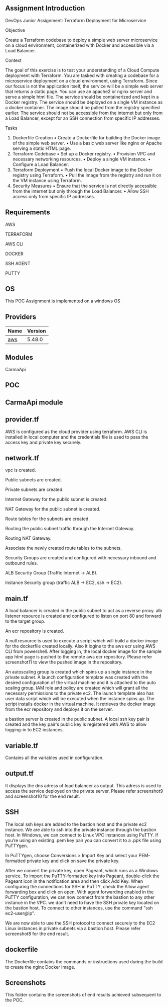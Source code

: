 <!-- BEGIN_TF_DOCS -->
## Assignment Introduction

DevOps Junior Assignment: Terraform Deployment for Microservice

Objective

Create a Terraform codebase to deploy a simple web server microservice on a cloud environment,
containerized with Docker and accessible via a Load Balancer.

Context

The goal of this exercise is to test your understanding of a Cloud Compute deployment with Terraform.
You are tasked with creating a codebase for a microservice deployment on a cloud environment, using
Terraform.
Since our focus is not the application itself, the service will be a simple web server that returns a static
page. You can use an apache2 or nginx server and serve a simple html file.
The service should be containerized and kept in a Docker registry.
The service should be deployed on a single VM instance as a docker container. The image should be
pulled from the registry specified earlier.
The service should not be accessible from the internet but only from a Load Balancer, except for an SSH
connection from specific IP addresses.

Tasks

1. Dockerfile Creation
• Create a Dockerfile for building the Docker image of the simple web server.
• Use a basic web server like nginx or Apache serving a static HTML page.
2. Terraform Codebase
• Set up a Docker registry.
• Provision VPC and necessary networking resources.
• Deploy a single VM instance.
• Configure a Load Balancer.
3. Terraform Deployment
• Push the local Docker image to the Docker registry using Terraform.
• Pull the image from the registry and run it on the VM instance using Terraform.
4. Security Measures
• Ensure that the service is not directly accessible from the internet but only through
the Load Balancer.
• Allow SSH access only from specific IP addresses.

## Requirements

AWS

TERRAFORM

AWS CLI

DOCKER

SSH AGENT

PUTTY

## OS
This POC Assignment is implemented on a windows OS

## Providers

| Name | Version |
|------|---------|
| <a name="provider_aws"></a> [aws](#provider\_aws) | 5.48.0 |

## Modules

CarmaApi

## POC

## CarmaApi module

## provider.tf

AWS is configured as the cloud provider using terraform. AWS CLI is installed in local computer and the credentials file is used to pass the access key and private key securely.

## network.tf

vpc is created.

Public subnets are created.

Private subnets are created.

Internet Gateway for the public subnet is created.

NAT Gateway for the public subnet is created.

Route tables for the subnets are created.

Routing the public subnet traffic through the Internet Gateway.

Routing NAT Gateway.

Associate the newly created route tables to the subnets.

Security Groups are created and configured with necessary inbound and outbound rules.

ALB Security Group (Traffic Internet -> ALB).

Instance Security group (traffic ALB -> EC2, ssh -> EC2).

## main.tf

A load balancer is created in the public subnet to act as a reverse proxy.  alb listener resource is created and configured to listen on port 80 and forward to the target group.

An ecr repository is created. 

A null resource is used to execute a script which will build a docker image for the dockerfile created locally. Also it logins to the aws ecr using AWS CLI from powershell. After logging in, the local docker image for the sample app html page is pushed to the remote aws ecr repository. Please refer screenshot11 to view the pushed image in the repository.

An autoscaling group is created which spins up a single instance in the private subnet. A launch configuration template was created with the desired configuration of the virtual machine and it is attached to the auto scaling group. IAM role and policy are created which will grant all the necessary permissions to the private ec2. The launch template also has user data script which will be executed when the instance spins up. The script installs docker in the virtual machine. It retrieves the docker image from the ecr repository and deploys it on the server.

a bastion server is created in the public subnet. A local ssh key pair is created and the key pair's public key is registered with AWS to allow logging-in to EC2 instances.

## variable.tf 

Contains all the variables used in configuration.

## output.tf

It displays the dns adress of load balancer as output. This adress is used to access the service deployed on the private server. Please refer screenshot9 and screenshot10 for the end result. 


## SSH

The local ssh keys are added to the bastion host and the private ec2 instance. We are able to ssh into the private instance through the bastion host. In Windows, we can connect to Linux VPC instances using PuTTY. If you’re using an existing .pem key pair you can convert it to a .ppk file using PuTTYgen.

In PuTTYgen, choose Conversions > Import Key and select your PEM-formatted private key and click on save the private key.

After we convert the private key, open Pageant, which runs as a Windows service.  To import the PuTTY-formatted key into Pageant, double-click the Pageant icon in the notification area and then click Add Key. When configuring the connections for SSH in PuTTY, check the Allow agent forwarding box and click on open. With agent forwarding enabled in the PuTTY configuration, we can now connect from the bastion to any other instance in the VPC. we don’t need to have the SSH private key located on the bastion host. To connect to other instances, use the command "ssh ec2-user@ip".

We are now able to use the SSH protocol to connect securely to the EC2 Linux instances in private subnets via a bastion host. Please refer screenshot8 for the end result.

## dockerfile

The Dockerfile contains the commands or instructions used during the build to create the nginx Docker image.

## Screenshots

This folder contains the screenshots of end results achieved subsequent to the POC.



<!-- END_TF_DOCS -->
